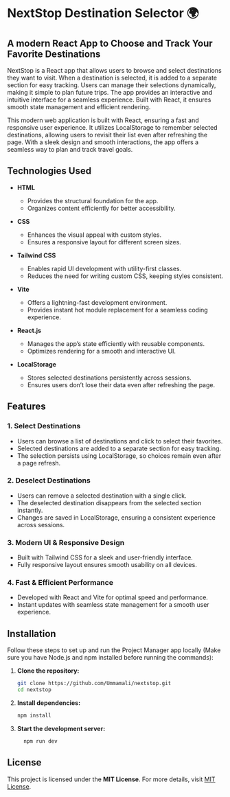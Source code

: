 # NextStop Destination Selector 🌍
## A modern React App to Choose and Track Your Favorite Destinations   

NextStop is a React app that allows users to browse and select destinations they want to visit. When a destination is selected, it is added to a separate section for easy tracking. Users can manage their selections dynamically, making it simple to plan future trips. The app provides an interactive and intuitive interface for a seamless experience. Built with React, it ensures smooth state management and efficient rendering.  

This modern web application is built with React, ensuring a fast and responsive user experience. It utilizes LocalStorage to remember selected destinations, allowing users to revisit their list even after refreshing the page. With a sleek design and smooth interactions, the app offers a seamless way to plan and track travel goals.  


## Technologies Used  

- **HTML**  
  - Provides the structural foundation for the app.  
  - Organizes content efficiently for better accessibility.  

- **CSS**  
  - Enhances the visual appeal with custom styles.  
  - Ensures a responsive layout for different screen sizes.  

- **Tailwind CSS**  
  - Enables rapid UI development with utility-first classes.  
  - Reduces the need for writing custom CSS, keeping styles consistent.  

- **Vite**  
  - Offers a lightning-fast development environment.  
  - Provides instant hot module replacement for a seamless coding experience.  

- **React.js**  
  - Manages the app’s state efficiently with reusable components.  
  - Optimizes rendering for a smooth and interactive UI.  

- **LocalStorage**  
  - Stores selected destinations persistently across sessions.  
  - Ensures users don’t lose their data even after refreshing the page.  

## Features  

### 1. **Select Destinations**  
  - Users can browse a list of destinations and click to select their favorites.  
  - Selected destinations are added to a separate section for easy tracking.  
  - The selection persists using LocalStorage, so choices remain even after a page refresh.  

### 2. **Deselect Destinations**  
  - Users can remove a selected destination with a single click.  
  - The deselected destination disappears from the selected section instantly.  
  - Changes are saved in LocalStorage, ensuring a consistent experience across sessions.  

### 3. **Modern UI & Responsive Design**  
  - Built with Tailwind CSS for a sleek and user-friendly interface.  
  - Fully responsive layout ensures smooth usability on all devices.  

### 4. **Fast & Efficient Performance**  
  - Developed with React and Vite for optimal speed and performance.  
  - Instant updates with seamless state management for a smooth user experience.  

## Installation  

Follow these steps to set up and run the Project Manager app locally (Make sure you have Node.js and npm installed before running the commands):  

1. **Clone the repository:**  

    ```sh
   git clone https://github.com/Ummamali/nextstop.git
   cd nextstop

3. **Install dependencies:**

    ```sh
    npm install
    
5. **Start the development server:**

   ```sh
     npm run dev

## License  

This project is licensed under the **MIT License**. For more details, visit [MIT License](https://opensource.org/licenses/MIT).  

